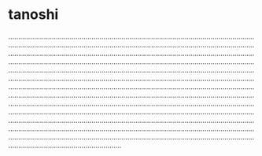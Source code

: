# tanoshi
.....................................................................................................................................................................................................................................................................................................................................................................................................................................................................................................................................................................................................................................................................................................................................................................................................................................................................................................................................................................................................................................................................................................................................................................................................................................................................................................................................................................................................................................................................................................................................................................................................................................................................................................................................